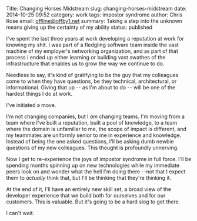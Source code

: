 Title: Changing Horses Midstream
slug: changing-horses-midstream
date: 2014-10-25 09:52
category: work
tags: impostor syndrome
author: Chris Rose
email: offline@offby1.net
summary: Taking a step into the unknown means giving up the certainty of my ability
status: published

I've spent the last three years at work developing a reputation at work for knowing my shit. I was part of a fledgling software team inside the vast machine of my employer's networking organization, and as part of that process I ended up either learning or building vast swathes of the infrastructure that enables us to grow the way we continue to do.

Needless to say, it's kind of gratifying to be the guy that my colleagues come to when they have questions, be they technical, architectural, or informational. Giving that up -- as I'm about to do -- will be one of the hardest things I do at work.

I've initiated a move.

I'm not changing companies, but I *am* changing teams. I'm moving from a team where I've built a reputation, built a pool of knowledge, to a team where the domain is unfamiliar to me, the scope of impact is different, and my teammates are uniformly senior to me in experience and knowledge. Instead of being the one asked questions, I'll be asking dumb newbie questions of my new colleagues. This thought is profoundly unnerving.

Now I get to re-experience the joys of impostor syndrome in full force. I'll be spending months spinning up on new technologies while my immediate peers look on and wonder what the hell I'm doing there --not that I expect them to *actually* think that, but I'll be thinking that they're thinking it.

At the end of it, I'll have an entirely new skill set, a broad view of the developer experience that we build both for ourselves and for our customers. This is valuable. But it's going to be a hard slog to get there.

I can't wait.
